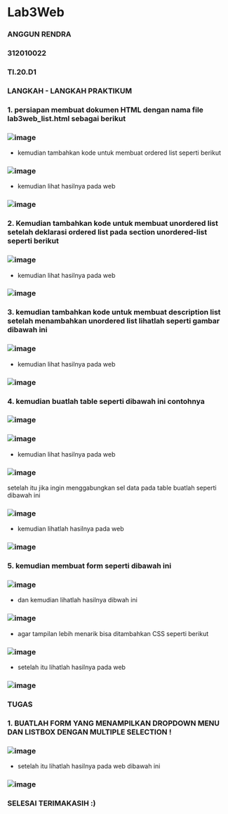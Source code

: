 # Lab3Web
### ANGGUN RENDRA

### 312010022

### TI.20.D1

### LANGKAH - LANGKAH PRAKTIKUM

### 1. persiapan membuat dokumen HTML dengan nama file lab3web_list.html sebagai berikut

### ![image](https://user-images.githubusercontent.com/101658076/160271897-5a4c1018-35ee-4690-9803-0be56a30d916.png)

- kemudian tambahkan kode untuk membuat ordered list seperti berikut

### ![image](https://user-images.githubusercontent.com/101658076/160271916-04a748e8-c05f-405b-a5df-eafc0830de71.png)

- kemudian lihat hasilnya pada web 

### ![image](https://user-images.githubusercontent.com/101658076/160271952-edfa52de-6e01-48f6-9db6-2ace9424cd91.png)

### 2. Kemudian tambahkan kode untuk membuat unordered list setelah deklarasi ordered list pada section unordered-list seperti berikut

### ![image](https://user-images.githubusercontent.com/101658076/160271971-84321f19-c660-482e-96e2-85d71abb2ac8.png)

- kemudian lihat hasilnya pada web 

### ![image](https://user-images.githubusercontent.com/101658076/160271977-d64a518e-2be7-4d21-94ea-4de1844a361c.png)

### 3. kemudian tambahkan kode untuk membuat description list setelah menambahkan unordered list lihatlah seperti gambar dibawah ini 

### ![image](https://user-images.githubusercontent.com/101658076/160271998-c7cdd217-2bd6-427c-b306-e2c490b20a43.png)

- kemudian lihat hasilnya pada web

### ![image](https://user-images.githubusercontent.com/101658076/160272006-68481f1b-3d83-4ac8-acfb-cdf22c98fd59.png)

### 4. kemudian buatlah table seperti dibawah ini contohnya 

### ![image](https://user-images.githubusercontent.com/101658076/160272021-f11a6077-4d11-432c-a1c6-8d7fd5f3a92b.png)

### ![image](https://user-images.githubusercontent.com/101658076/160272031-3b3661b8-4947-4d32-90ba-5a26b670ef1b.png)

- kemudian lihat hasilnya pada web

### ![image](https://user-images.githubusercontent.com/101658076/160272044-f7b7f0bd-173e-4942-b964-d22ceccbac4b.png)

setelah itu jika ingin menggabungkan sel data pada table buatlah seperti dibawah ini 

### ![image](https://user-images.githubusercontent.com/101658076/160272074-04c2e928-3c9b-46da-a637-2f236f378d62.png)

- kemudian lihatlah hasilnya pada web 

### ![image](https://user-images.githubusercontent.com/101658076/160272093-8e212532-dc26-4f80-872f-08610e2f3cec.png)

### 5. kemudian membuat form seperti dibawah ini 

### ![image](https://user-images.githubusercontent.com/101658076/160272113-30c0043c-bec2-4993-8bdd-6d1c28d0a93a.png)

- dan kemudian lihatlah hasilnya dibwah ini

### ![image](https://user-images.githubusercontent.com/101658076/160272118-cd307297-7285-439d-9be1-5e776192e7f7.png)

- agar tampilan lebih menarik bisa ditambahkan CSS seperti berikut 

### ![image](https://user-images.githubusercontent.com/101658076/160272131-b36b5cc1-93cc-4ec9-8d35-ab45d09987f8.png)

- setelah itu lihatlah hasilnya pada web 

### ![image](https://user-images.githubusercontent.com/101658076/160272139-0920d6f7-cb5d-45f2-b6d7-1be5f844b86a.png)

### TUGAS 

### 1. BUATLAH FORM YANG MENAMPILKAN DROPDOWN MENU DAN LISTBOX DENGAN MULTIPLE SELECTION !

### ![image](https://user-images.githubusercontent.com/101658076/160272151-d57a4095-c271-425e-9bfb-902333a5a944.png)

- setelah itu lihatlah hasilnya pada web dibawah ini 

### ![image](https://user-images.githubusercontent.com/101658076/160272156-58c76222-1d51-4d9c-8351-1a3fcd7565ce.png)

### SELESAI TERIMAKASIH :)
